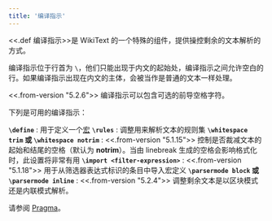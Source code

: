 ```yaml
---
title: '编译指示'
---
```


<<.def 编译指示>>是 WikiText 的一个特殊的组件，提供操控剩余的文本解析的方式。

编译指示位于行首为 `\`，他们只能出现于内文的起始处，编译指示之间允许空白的行。如果编译指示出现在内文的主体，会被当作是普通的文本一样处理。

<<.from-version "5.2.6">> 编译指示可以包含可选的前导空格字符。

下列是可用的编译指示：

**`\define`**
: 用于定义一个[宏](Macros)
**`\rules`**
: 调整用来解析文本的规则集
**`\whitespace trim` 或 `\whitespace notrim`**
: <<.from-version "5.1.15">> 控制是否裁减文本的起始和结尾的空格（默认为 **notrim**）。当由 linebreak 生成的空格会影响格式化时，此设置将非常有用
**`\import <filter-expression>`**
: <<.from-version "5.1.18">> 用于从筛选器表达式标识的条目中导入宏定义
**`\parsermode block` 或 `\parsermode inline`**
: <<.from-version "5.2.4">> 调整剩余文本是以区块模式还是内联模式解析。

请参阅 [Pragma](#Pragma)。